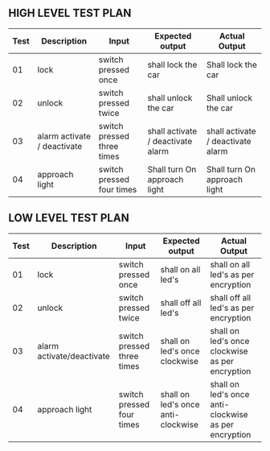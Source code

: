 ## HIGH LEVEL TEST PLAN 

|Test|	Description|	Input|	Expected output|	Actual Output|
|----|-------------|--------|-------------------|--------------|
|01	|lock	|switch pressed once	|shall lock the car|	Shall lock the car|
|02|	unlock|	switch pressed twice|	shall unlock the car	|Shall unlock the car|
|03	|alarm activate / deactivate|	switch pressed three times|	shall activate / deactivate alarm|	shall activate / deactivate alarm|
|04	|approach light|	switch pressed four times|	Shall turn On approach light|	Shall turn On approach light|

## LOW LEVEL TEST PLAN

|Test|	Description|	Input|	Expected output|	Actual Output|
|----|-------------|--------|-------------------|--------------|
|01|	lock|	switch pressed once|	shall on all led's |shall on all led's as per encryption	|
|02|	unlock|	switch pressed twice	|shall off all led's| shall off all led's as per encryption	|
|03|	alarm activate/deactivate| switch pressed three times	|shall on led's once clockwise|shall on led's once clockwise as per encryption	|
|04|	approach light|	switch pressed four times	|shall on led's once anti-clockwise| shall on led's once anti-clockwise as per encryption	|
